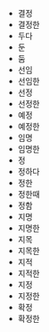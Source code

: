 - 결정
- 결정한
- 두다
- 둔
- 둠
- 선임
- 선임한
- 선정
- 선정한
- 예정
- 예정한
- 임명
- 임명한
- 정
- 정하다
- 정한
- 정한때
- 정함
- 지명
- 지명한
- 지목
- 지목한
- 지적
- 지적한
- 지정
- 지정한
- 확정
- 확정한
